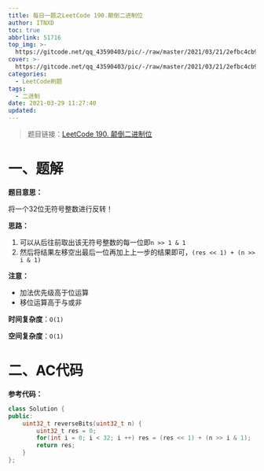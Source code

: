 ```yaml
---
title: 每日一题之LeetCode 190.颠倒二进制位
author: ITNXD
toc: true
abbrlink: 51716
top_img: >-
  https://gitcode.net/qq_43590403/pic/-/raw/master/2021/03/21/2efbc4cb93b487fd05b4faaa113a1b7d.png
cover: >-
  https://gitcode.net/qq_43590403/pic/-/raw/master/2021/03/21/2efbc4cb93b487fd05b4faaa113a1b7d.png
categories:
  - LeetCode刷题
tags:
  - 二进制
date: 2021-03-29 11:27:40
updated:
---
```






> 题目链接：[LeetCode 190. 颠倒二进制位](https://leetcode-cn.com/problems/reverse-bits/)





# 一、题解







**题目意思：**



将一个32位无符号整数进行反转！



**思路：**



1. 可以从后往前取出该无符号整数的每一位即`n >> 1 & 1`
2. 然后将结果左移空出最后一位再加上上一步的结果即可，`(res << 1) + (n >> i & 1)`



**注意：**

- 加法优先级高于位运算
- 移位运算高于与或非







**时间复杂度**：`O(1)`

**空间复杂度**：`O(1)`



# 二、AC代码





**参考代码：**



```c++
class Solution {
public:
    uint32_t reverseBits(uint32_t n) {
        uint32_t res = 0;
        for(int i = 0; i < 32; i ++) res = (res << 1) + (n >> i & 1);
        return res;
    }
};
```

